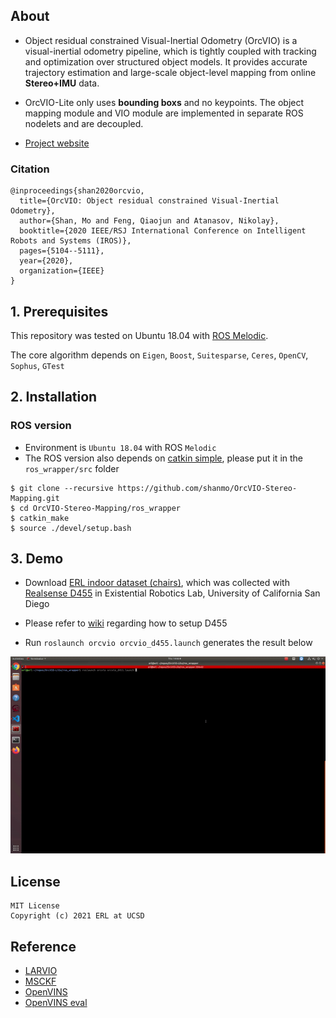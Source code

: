 ## About 

- Object residual constrained Visual-Inertial Odometry (OrcVIO) is a visual-inertial odometry pipeline, which is tightly coupled with tracking and optimization over structured object models. It provides accurate trajectory estimation and large-scale object-level mapping from online **Stereo+IMU** data.

- OrcVIO-Lite only uses **bounding boxs** and no keypoints. The object mapping module and VIO module are implemented in separate ROS nodelets and are decoupled.  

- [Project website](https://moshan.cf/orcvio_githubpage/)

### Citation

```
@inproceedings{shan2020orcvio,
  title={OrcVIO: Object residual constrained Visual-Inertial Odometry},
  author={Shan, Mo and Feng, Qiaojun and Atanasov, Nikolay},
  booktitle={2020 IEEE/RSJ International Conference on Intelligent Robots and Systems (IROS)},
  pages={5104--5111},
  year={2020},
  organization={IEEE}
}   
```

## 1. Prerequisites

This repository was tested on Ubuntu 18.04 with [ROS Melodic](http://wiki.ros.org/melodic/Installation). 

The core algorithm depends on `Eigen`, `Boost`, `Suitesparse`, `Ceres`, `OpenCV`, `Sophus`, `GTest`


## 2. Installation

### ROS version

- Environment is `Ubuntu 18.04` with ROS `Melodic`
- The ROS version also depends on [catkin simple](https://github.com/catkin/catkin_simple), please put it in the `ros_wrapper/src` folder

```
$ git clone --recursive https://github.com/shanmo/OrcVIO-Stereo-Mapping.git
$ cd OrcVIO-Stereo-Mapping/ros_wrapper
$ catkin_make
$ source ./devel/setup.bash
```

## 3. Demo 

- Download [ERL indoor dataset (chairs)](https://www.dropbox.com/s/mwmv5ql3ht1i61n/d455_one_way_demo_bboxes.bag?dl=0), which was collected with [Realsense D455](https://www.intelrealsense.com/depth-camera-d455/) in Existential Robotics Lab, University of California San Diego

- Please refer to [wiki](https://github.com/shanmo/OrcVIO-Stereo-Mapping/wiki) regarding how to setup D455  

- Run `roslaunch orcvio orcvio_d455.launch` generates the result below 

![demo](assets/erl_d455_demo.gif)

## License

```
MIT License
Copyright (c) 2021 ERL at UCSD
```

## Reference 

- [LARVIO](https://github.com/PetWorm/LARVIO)
- [MSCKF](https://github.com/KumarRobotics/msckf_vio)
- [OpenVINS](https://github.com/rpng/open_vins)
- [OpenVINS eval](https://github.com/symao/open_vins)
